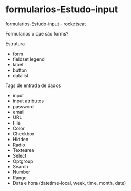 # formularios-Estudo-input
formularios-Estudo-input - rocketseat

Formularios 
o que são forms?
     
     
  Estrutura
  - form
  - fieldset legend
  - label
  - button
  - datalist
  
  Tags de entrada de dados
  - input
  - input atributos
  - password
  - email
  - URL
  - File
  - Color
  - Checkbox
  - Hidden
  - Radio
  - Textearea
  - Select
  - Optgroup
  - Search
  - Number
  - Range
  - Data e hora (datetime-local, week, time, month, date)

